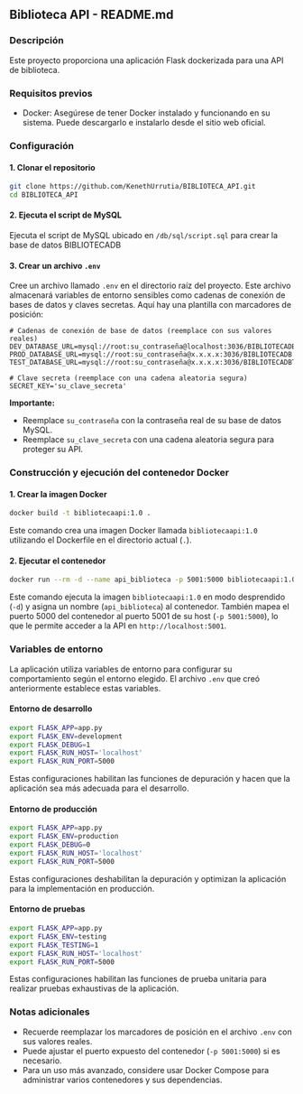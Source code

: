 ## Biblioteca API - README.md

### Descripción

Este proyecto proporciona una aplicación Flask dockerizada para una API de biblioteca.

### Requisitos previos

- Docker: Asegúrese de tener Docker instalado y funcionando en su sistema. Puede descargarlo e instalarlo desde el sitio web oficial.

### Configuración

#### 1. Clonar el repositorio

```bash
git clone https://github.com/KenethUrrutia/BIBLIOTECA_API.git
cd BIBLIOTECA_API
```

#### 2. Ejecuta el script de MySQL

Ejecuta el script de MySQL ubicado en `/db/sql/script.sql` para crear la base de datos BIBLIOTECADB

#### 3. Crear un archivo `.env`

Cree un archivo llamado `.env` en el directorio raíz del proyecto. Este archivo almacenará variables de entorno sensibles como cadenas de conexión de bases de datos y claves secretas. Aquí hay una plantilla con marcadores de posición:

```
# Cadenas de conexión de base de datos (reemplace con sus valores reales)
DEV_DATABASE_URL=mysql://root:su_contraseña@localhost:3036/BIBLIOTECADB
PROD_DATABASE_URL=mysql://root:su_contraseña@x.x.x.x:3036/BIBLIOTECADB
TEST_DATABASE_URL=mysql://root:su_contraseña@x.x.x.x:3036/BIBLIOTECADBTEST

# Clave secreta (reemplace con una cadena aleatoria segura)
SECRET_KEY='su_clave_secreta'

```

**Importante:**

- Reemplace `su_contraseña` con la contraseña real de su base de datos MySQL.
- Reemplace `su_clave_secreta` con una cadena aleatoria segura para proteger su API.

### Construcción y ejecución del contenedor Docker

#### 1. Crear la imagen Docker

```bash
docker build -t bibliotecaapi:1.0 .
```

Este comando crea una imagen Docker llamada `bibliotecaapi:1.0` utilizando el Dockerfile en el directorio actual (`.`).

#### 2. Ejecutar el contenedor

```bash
docker run --rm -d --name api_biblioteca -p 5001:5000 bibliotecaapi:1.0
```

Este comando ejecuta la imagen `bibliotecaapi:1.0` en modo desprendido (`-d`) y asigna un nombre (`api_biblioteca`) al contenedor. También mapea el puerto 5000 del contenedor al puerto 5001 de su host (`-p 5001:5000`), lo que le permite acceder a la API en `http://localhost:5001`.

### Variables de entorno

La aplicación utiliza variables de entorno para configurar su comportamiento según el entorno elegido. El archivo `.env` que creó anteriormente establece estas variables.

#### Entorno de desarrollo

```bash
export FLASK_APP=app.py
export FLASK_ENV=development
export FLASK_DEBUG=1
export FLASK_RUN_HOST='localhost'
export FLASK_RUN_PORT=5000
```

Estas configuraciones habilitan las funciones de depuración y hacen que la aplicación sea más adecuada para el desarrollo.

#### Entorno de producción

```bash
export FLASK_APP=app.py
export FLASK_ENV=production
export FLASK_DEBUG=0
export FLASK_RUN_HOST='localhost'
export FLASK_RUN_PORT=5000
```

Estas configuraciones deshabilitan la depuración y optimizan la aplicación para la implementación en producción.

#### Entorno de pruebas

```bash
export FLASK_APP=app.py
export FLASK_ENV=testing
export FLASK_TESTING=1
export FLASK_RUN_HOST='localhost'
export FLASK_RUN_PORT=5000
```

Estas configuraciones habilitan las funciones de prueba unitaria para realizar pruebas exhaustivas de la aplicación.

### Notas adicionales

- Recuerde reemplazar los marcadores de posición en el archivo `.env` con sus valores reales.
- Puede ajustar el puerto expuesto del contenedor (`-p 5001:5000`) si es necesario.
- Para un uso más avanzado, considere usar Docker Compose para administrar varios contenedores y sus dependencias.
